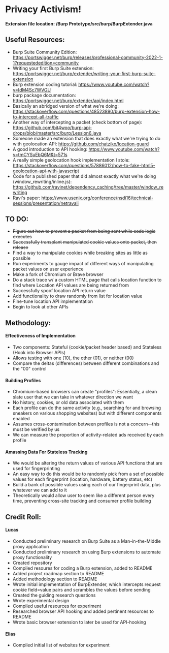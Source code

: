 # Privacy Activism!

#### Extension file location: /Burp Prototype/src/burp/BurpExtender.java

## Useful Resources:
* Burp Suite Community Edition: https://portswigger.net/burp/releases/professional-community-2022-1-1?requestededition=community
* Writing your first Burp Suite extension: https://portswigger.net/burp/extender/writing-your-first-burp-suite-extension
* Burp extension coding tutorial: https://www.youtube.com/watch?v=IdM4Sc7WVGU
* burp package documentation: https://portswigger.net/burp/extender/api/index.html
* Basically an abridged version of what we're doing: https://stackoverflow.com/questions/48523890/burp-extension-how-to-intercept-all-traffic
* Another way of intercepting a packet (check bottom of page): https://github.com/bit4woo/burp-api-drops/blob/master/src/burp/Lession6.java
* Someone made an extension that does exactly what we're trying to do with geolocation API: https://github.com/chatziko/location-guard
* A good introduction to API hooking: https://www.youtube.com/watch?v=tmCYSuEbQ6M&t=571s
* A really simple geolocation hook implementation I stole: https://stackoverflow.com/questions/57886012/how-to-fake-html5-geolocation-api-with-javascript
* Code for a published paper that did almost exactly what we're doing (window_rewriting/inline.js): https://github.com/ravinet/dependency_caching/tree/master/window_rewriting
* Ravi's paper: https://www.usenix.org/conference/nsdi16/technical-sessions/presentation/netravali

## TO DO:
* ~~Figure out how to prevent a packet from being sent while code logic executes~~
* ~~Successfully transplant manipulated cookie values onto packet, then release~~
* Find a way to manipulate cookies while breaking sites as little as possible
* Run experiments to gauge impact of different ways of manipulating packet values on user experience
* Make a fork of Chromium or Brave browser
* Do a stack trace w/ a custom HTML page that calls location function to find where Location API values are being returned from
* Successfully spoof location API return value
* Add functionality to draw randomly from list for location value
* Fine-tune location API implementation
* Begin to look at other APIs

## Methodology:

#### Effectiveness of Implementation
* Two components: Stateful (cookie/packet header based) and Stateless (Hook into Browser APIs)
* Allows testing with one (10), the other (01), or neither (00)
* Compare the deltas (differences) between different combinations and the "00" control

#### Building Profiles
* Chromium-based browsers can create "profiles": Essentially, a clean slate user that we can take in whatever direction we want
* No history, cookies, or old data associated with them
* Each profile can do the same activity (e.g., searching for and browsing sneakers on various shopping websites) but with different components enabled
* Assumes cross-contamination between profiles is not a concern--this must be verified by us
* We can measure the proportion of activity-related ads received by each profile

#### Amassing Data For Stateless Tracking
* We would be altering the return values of various API functions that are used for fingerprinting
* An easy way to do this would be to randomly pick from a set of possible values for each fingerprint (location, hardware, battery status, etc)
* Build a bank of possible values using each of our fingerprint data, plus whatever we can add to it
* Theoretically would allow user to seem like a different person every time, preventing cross-site tracking and consumer profile building


## Credit Roll:

#### Lucas
* Conducted preliminary research on Burp Suite as a Man-in-the-Middle proxy application
* Conducted preliminary research on using Burp extensions to automate proxy functionality
* Created repository
* Compiled resoures for coding a Burp extension, added to README
* Added project roadmap section to README
* Added methodology section to README
* Wrote initial implementation of BurpExtender, which intercepts request cookie field=value pairs and scrambles the values before sending
* Created the guiding research questions
* Wrote experimental design
* Compiled useful resources for experiment
* Researched browser API hooking and added pertinent resources to README
* Wrote basic browser extension to later be used for API-hooking

#### Elias
* Compiled initial list of websites for experiment
